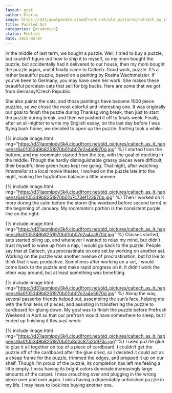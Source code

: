 ```yaml
---
layout: post
author: Gloria
image: https://d31japmlpdv3k4.cloudfront.net/old_pictures/caltech_as_it_happens/6a0105349b8251970b01b7c73f2862970b.jpg
title: Puzzled Out
categories: [academics]
status: Publish
date: 2015-02-07
---
```



In the middle of last term, we bought a puzzle. Well, I tried to buy a puzzle, but couldn’t figure out how to ship it to myself, so my mom bought the puzzle, but accidentally had it delivered to our house, then my mom bought the puzzle again, and it finally came to Caltech. Good work, puzzle. It’s a rather beautiful puzzle, based on a painting by Rosina Wachtmeister. If you’ve been to Germany, you may have seen her work. She makes these beautiful porcelain cats that sell for big bucks. Here are some that we got from Germany/Czech Republic:

She also paints the cats, and those paintings have become 1000 piece puzzles, so we chose the most colorful and interesting one. It was originally our goal to finish the puzzle during Thanksgiving break, then just to start the puzzle during break, and then we pushed it off to finals week. Finally, after an all-nighter to write my English essay, on the last day before I was flying back home, we decided to open up the puzzle. Sorting took a while:

{% include image.html img="https://d31japmlpdv3k4.cloudfront.net/old_pictures/caltech_as_it_happens/6a0105349b8251970b01bb07e2a4a9970d.jpg" %}
I started from the bottom, and my roommate started from the top, with the goal of meeting in the middle. Though the hardly distinguishable grassy pieces were difficult, their beautiful lime green hues kept me going. That night, after watching *Interstellar* at a local movie theater, I worked on the puzzle late into the night, making the top/bottom balance a little uneven:

{% include image.html img="https://d31japmlpdv3k4.cloudfront.net/old_pictures/caltech_as_it_happens/6a0105349b8251970b01b7c73ef123970b.jpg" %}
Then I worked on it more during the calm before the storm (the weekend before second term) in the beginning of January. My roommate's portion is the consistent purple line on the right:

{% include image.html img="https://d31japmlpdv3k4.cloudfront.net/old_pictures/caltech_as_it_happens/6a0105349b8251970b01bb07e2a4ca970d.jpg" %}
Classes started, sets started piling up, and whenever I wanted to relax my mind, but didn’t trust myself to wake up from a nap, I would go back to the puzzle. People say that at Caltech, you procrastinate on one set by working on another set. Working on the puzzle was another avenue of procrastination, but I’d like to think that it was productive. Sometimes after working on a set, I would come back to the puzzle and make rapid progress on it. It didn’t work the other way around, but at least something was benefiting.


{% include image.html img="https://d31japmlpdv3k4.cloudfront.net/old_pictures/caltech_as_it_happens/6a0105349b8251970b01bb07e2a4e5970d.jpg" %}
Along the way, several passerby friends helped out, assembling the sun’s face, helping me with the final tens of pieces, and assisting in transferring the puzzle to cardboard for gluing down. My goal was to finish the puzzle before Prefrosh Weekend in April so that our prefrosh would have somewhere to sleep, but I ended up finishing it this past week:

{% include image.html img="https://d31japmlpdv3k4.cloudfront.net/old_pictures/caltech_as_it_happens/6a0105349b8251970b01b8d0c8752b970c.jpg" %}
I used puzzle glue to glue it all together on top of a piece of cardboard. I couldn’t get the puzzle off of the cardboard after the glue dried, so I decided it could act as a cheap frame for the puzzle, trimmed the edges, and propped it up on our shelf. Though I’m proud of the puzzle, its completion has left me feeling a little empty. I miss having its bright colors dominate increasingly large amounts of the carpet. I miss crouching over and plugging in the wrong piece over and over again. I miss having a dependably unfinished puzzle in my life. I may have to look into buying another one.

